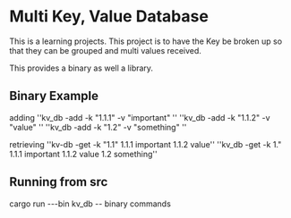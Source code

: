 # Multi Key, Value Database

This is a learning projects.
This project is to have the Key be broken up so that they can be grouped and multi values received.

This provides a binary as well a library.

## Binary Example

adding
''kv_db -add -k "1.1.1" -v "important" ''
''kv_db -add -k "1.1.2" -v "value" ''
''kv_db -add -k "1.2" -v "something" ''

retrieving
''kv-db -get -k "1.1"
1.1.1 important
1.1.2 value''
''kv_db -get -k 1."
1.1.1 important
1.1.2 value
1.2 something''

## Running from src

cargo run ---bin kv_db -- binary commands
